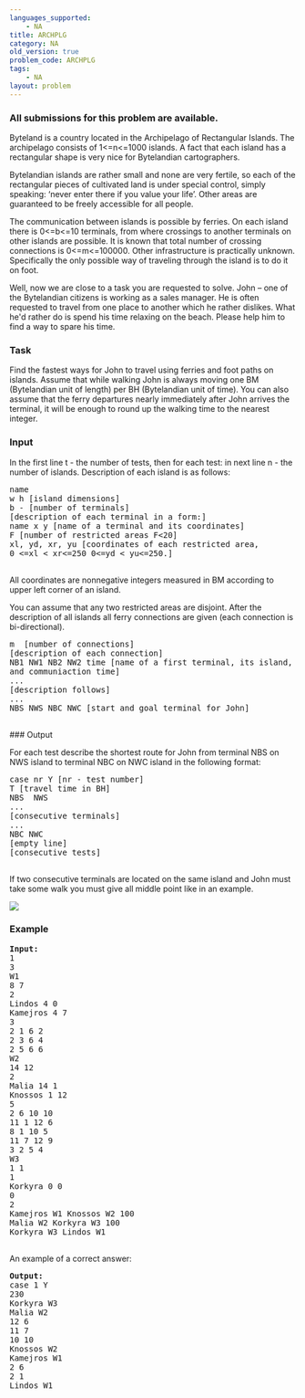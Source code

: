 ```yaml
---
languages_supported:
    - NA
title: ARCHPLG
category: NA
old_version: true
problem_code: ARCHPLG
tags:
    - NA
layout: problem
---
```

###  All submissions for this problem are available. 

Byteland is a country located in the Archipelago of Rectangular Islands. The archipelago consists of 1<=n<=1000 islands. A fact that each island has a rectangular shape is very nice for Bytelandian cartographers.

Bytelandian islands are rather small and none are very fertile, so each of the rectangular pieces of cultivated land is under special control, simply speaking: ‘never enter there if you value your life’. Other areas are guaranteed to be freely accessible for all people.

The communication between islands is possible by ferries. On each island there is 0<=b<=10 terminals, from where crossings to another terminals on other islands are possible.
It is known that total number of crossing connections is 0<=m<=100000. Other infrastructure is practically unknown. Specifically the only possible
way of traveling through the island is to do it on foot.

Well, now we are close to a task you are requested to solve. John – one of the Bytelandian citizens is working as a sales manager. He is often requested to travel from one place to another which he rather dislikes. What he'd rather do is spend his time relaxing on the beach. Please help him to find a way to spare his time.

### Task

 Find the fastest ways for John to travel using ferries and foot paths on islands. Assume that while walking John is always moving one BM (Bytelandian unit of length) per BH (Bytelandian unit of time).
You can also assume that the ferry departures nearly immediately after John arrives the terminal, it will be enough to round up the walking time to the nearest integer.

### Input

In the first line t - the number of tests, then for each test:
in next line n - the number of islands. Description of each island is as follows:

<pre>
name
w h [island dimensions]
b - [number of terminals]
[description of each terminal in a form:]
name x y [name of a terminal and its coordinates]
F [number of restricted areas F<20]
xl, yd, xr, yu [coordinates of each restricted area,
0 <=xl < xr<=250 0<=yd < yu<=250.]

</pre>All coordinates are nonnegative integers measured in BM according to upper left corner of an island.
You can assume that any two restricted areas are disjoint. After the description of all islands all ferry connections are given (each connection is bi-directional).

<pre>
m  [number of connections]
[description of each connection]
NB1 NW1 NB2 NW2 time [name of a first terminal, its island, the second respectively
and communiaction time]
...
[description follows]
...
NBS NWS NBC NWC [start and goal terminal for John]

</pre>### Output
For each test describe the shortest route for John from terminal NBS on NWS island to terminal NBC on NWC island in the following format:

<pre>
case nr Y [nr - test number]
T [travel time in BH]
NBS  NWS
...
[consecutive terminals]
...
NBC NWC
[empty line]
[consecutive tests]

</pre>If two consecutive terminals are located on the same island and John must take some walk you must give all middle point like in an example.
![](/content/kuszi:trectarch_example.png)

### Example

<pre>
<b>Input:</b>
1
3
W1
8 7
2
Lindos 4 0
Kamejros 4 7
3
2 1 6 2
2 3 6 4 
2 5 6 6 
W2
14 12
2
Malia 14 1
Knossos 1 12
5
2 6 10 10
11 1 12 6
8 1 10 5
11 7 12 9
3 2 5 4
W3 
1 1
1
Korkyra 0 0
0
2
Kamejros W1 Knossos W2 100
Malia W2 Korkyra W3 100
Korkyra W3 Lindos W1

</pre>An example of a correct answer:
<pre>
<b>Output:</b>
case 1 Y
230
Korkyra W3
Malia W2
12 6
11 7
10 10
Knossos W2
Kamejros W1
2 6
2 1
Lindos W1

</pre>